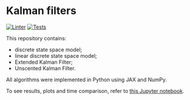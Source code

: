 # Kalman filters

[![Linter](https://github.com/IvDmNe/kalman-filters/actions/workflows/pylint.yml/badge.svg)](https://github.com/IvDmNe/kalman-filters/actions/workflows/pylint.yml)
[![Tests](https://github.com/IvDmNe/kalman-filters/actions/workflows/tests.yml/badge.svg)](https://github.com/IvDmNe/kalman-filters/actions/workflows/tests.yml)

This repository contains:
 - discrete state space model;
 - linear discrete state space model;
 - Extended Kalman Filter;
 - Unscented Kalman Filter.

All algorithms were implemented in Python using JAX and NumPy. 

To see results, plots and time comparison, refer to [this Jupyter notebook](exps.ipynb).
